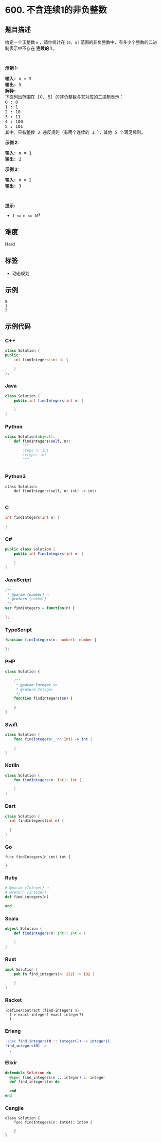 # 600. 不含连续1的非负整数

## 题目描述

<p>给定一个正整数 <code>n</code> ，请你统计在&nbsp;<code>[0, n]</code> 范围的非负整数中，有多少个整数的二进制表示中不存在 <strong>连续的 1 </strong>。</p>

<p>&nbsp;</p>

<p><strong>示例 1:</strong></p>

<pre>
<strong>输入:</strong> n = 5
<strong>输出:</strong> 5
<strong>解释:</strong> 
下面列出范围在 [0, 5] 的非负整数与其对应的二进制表示：
0 : 0
1 : 1
2 : 10
3 : 11
4 : 100
5 : 101
其中，只有整数 3 违反规则（有两个连续的 1 ），其他 5 个满足规则。</pre>

<p><strong>示例 2:</strong></p>

<pre>
<strong>输入:</strong> n = 1
<strong>输出:</strong> 2
</pre>

<p><strong>示例 3:</strong></p>

<pre>
<strong>输入:</strong> n = 2
<strong>输出:</strong> 3
</pre>

<p>&nbsp;</p>

<p><strong>提示:</strong></p>

<ul>
	<li><code>1 &lt;= n &lt;= 10<sup>9</sup></code></li>
</ul>


## 难度

Hard

## 标签

- 动态规划

## 示例

```
5
1
2
```

## 示例代码

### C++

```cpp
class Solution {
public:
    int findIntegers(int n) {
        
    }
};
```

### Java

```java
class Solution {
    public int findIntegers(int n) {
        
    }
}
```

### Python

```python
class Solution(object):
    def findIntegers(self, n):
        """
        :type n: int
        :rtype: int
        """
        
```

### Python3

```python3
class Solution:
    def findIntegers(self, n: int) -> int:
        
```

### C

```c
int findIntegers(int n) {
    
}
```

### C#

```csharp
public class Solution {
    public int FindIntegers(int n) {
        
    }
}
```

### JavaScript

```javascript
/**
 * @param {number} n
 * @return {number}
 */
var findIntegers = function(n) {
    
};
```

### TypeScript

```typescript
function findIntegers(n: number): number {
    
};
```

### PHP

```php
class Solution {

    /**
     * @param Integer $n
     * @return Integer
     */
    function findIntegers($n) {
        
    }
}
```

### Swift

```swift
class Solution {
    func findIntegers(_ n: Int) -> Int {
        
    }
}
```

### Kotlin

```kotlin
class Solution {
    fun findIntegers(n: Int): Int {
        
    }
}
```

### Dart

```dart
class Solution {
  int findIntegers(int n) {
    
  }
}
```

### Go

```golang
func findIntegers(n int) int {
    
}
```

### Ruby

```ruby
# @param {Integer} n
# @return {Integer}
def find_integers(n)
    
end
```

### Scala

```scala
object Solution {
    def findIntegers(n: Int): Int = {
        
    }
}
```

### Rust

```rust
impl Solution {
    pub fn find_integers(n: i32) -> i32 {
        
    }
}
```

### Racket

```racket
(define/contract (find-integers n)
  (-> exact-integer? exact-integer?)
  )
```

### Erlang

```erlang
-spec find_integers(N :: integer()) -> integer().
find_integers(N) ->
  .
```

### Elixir

```elixir
defmodule Solution do
  @spec find_integers(n :: integer) :: integer
  def find_integers(n) do
    
  end
end
```

### Cangjie

```cangjie
class Solution {
    func findIntegers(n: Int64): Int64 {

    }
}
```

